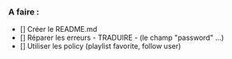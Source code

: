 ### A faire :

- [] Créer le README.md
- [] Réparer les erreurs - TRADUIRE - (le champ "password" ...)
- [] Utiliser les policy (playlist favorite, follow user)
